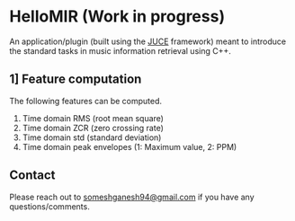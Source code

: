 # HelloMIR (Work in progress)
An application/plugin (built using the [JUCE](https://juce.com/) framework) meant to introduce the standard tasks in music information retrieval using C++.

## 1] Feature computation
The following features can be computed.
1. Time domain RMS (root mean square)
2. Time domain ZCR (zero crossing rate)
3. Time domain std (standard deviation)
4. Time domain peak envelopes (1: Maximum value, 2: PPM)

## Contact
Please reach out to someshganesh94@gmail.com if you have any questions/comments.
